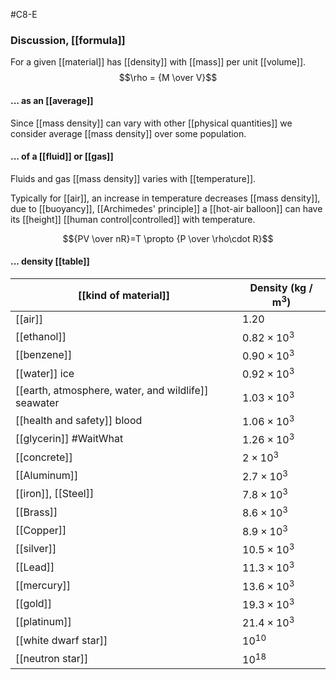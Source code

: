 #C8-E 

### Discussion, [[formula]]
For a given [[material]] has [[density]] with [[mass]] per unit [[volume]].
$$\rho = {M \over V}$$
#### ... as an [[average]]
Since [[mass density]] can vary with other [[physical quantities]] we consider average [[mass density]] over some population.

#### ... of a [[fluid]] or [[gas]]
Fluids and gas [[mass density]] varies with [[temperature]].

Typically for [[air]], an increase in temperature decreases [[mass density]], due to [[buoyancy]], [[Archimedes' principle]] a [[hot-air balloon]] can have its [[height]] [[human control|controlled]] with temperature. 

$${PV \over nR}=T \propto {P \over \rho\cdot R}$$

#### ... density [[table]]
|[[kind of material]]|Density $(\text{kg / m}^3)$|
|-|-|
|[[air]]|1.20|
|[[ethanol]]|$0.82\times 10^3$|
|[[benzene]]|$0.90\times 10^3$|
|[[water]] ice|$0.92\times 10^3$|
|[[earth, atmosphere, water, and wildlife]] seawater|$1.03\times 10^3$|
|[[health and safety]] blood|$1.06\times 10^3$|
|[[glycerin]] #WaitWhat|$1.26\times 10^3$|
|[[concrete]]|$2\times 10^3$|
|[[Aluminum]]|$2.7\times 10^3$|
|[[iron]], [[Steel]]|$7.8\times 10^3$|
|[[Brass]]|$8.6\times 10^3$|
|[[Copper]]|$8.9\times 10^3$|
|[[silver]]|$10.5\times 10^3$|
|[[Lead]]|$11.3\times 10^3$|
|[[mercury]]|$13.6\times 10^3$|
|[[gold]]|$19.3\times 10^3$|
|[[platinum]]|$21.4\times 10^3$|
|[[white dwarf star]]|$10^{10}$|
|[[neutron star]]|$10^{18}$|
